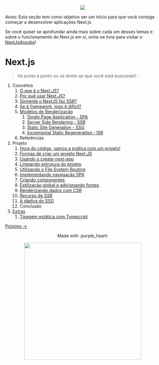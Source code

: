 <p align="center">
  <a href="https://github.com/he4rt/4noobs" target="_blank">
    <img src="../../../assets/global/header-4noobs.svg">
  </a>
</p>

Aviso:
Esta seção tem como objetivo ser um início para que você consiga começar a desenvolver aplicações Next.js

Se você quiser se aprofundar ainda mais sobre cada um desses temas e sobre o funcionamento do Next.js em si, sinta-se livre para visitar o [NextJs4noobs](https://github.com/caioreix/NextJs4noobs)!

# Next.js

> Vá ponto a ponto ou vá direto ao que você está buscando! :

1. Conceitos
    1. [O que é o Next.JS?](#nextjs-o-que-e)
    2. [Por quê usar Next.JS?](#nextjs-porque)
    3. [Somente o NextJS faz SSR?](#nextjs-tem-outros)
    4. [Se é framework, logo é difícil?](#framework)
    5. [Modelos de Renderização](#renderizacao)
        1. [Single Page Application - SPA](#funcionalidades-spa)
        2. [Server Side Rendering - SSR](#funcionalidades-ssr)
        3. [Static Site Generation - SSG](#funcionalidades-ssg)
        4. [Incremental Static Regeneration - ISR](#funcionalidades-ssg-isr)
    6. Referências
2. Projeto
    1. [Hora do código, vamos a prática com um projeto!](#codigo-next-js)
    2. [Formas de criar um projeto Next.JS](#create-app)
    3. [Usando o create-next-app](#create-next-app)
    4. [Limpando estrutura do projeto](#clean-app)
    5. [Utilizando o File System Routing](#fsr)
    6. [Implementando navegação SPA](#spa)
    7. [Criando componentes](#componentization)
    8. [Estilização global e adicionando fontes](#styles)
    9. [Renderizando dados com CSR](#csr)
    10. [Recurso de SSR](#ssr)
    11. [A dádiva do SSG](#ssg)
    12. Conclusão
3. [Extras](#extras)
    1. [Tipagem estática com Typescript](#integracao-typescript)

<a href="#">Próximo -></a>

<p align="center">Made with :purple_heart:</p>

<p align="center">
  <a href="https://github.com/he4rt/4noobs" target="_blank">
    <img src="../../../assets/global/footer-4noobs.svg" width="380">
  </a>
</p>
